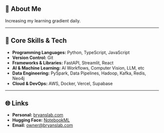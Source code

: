 ## 👋 About Me
Increasing my learning gradient daily.

---

## 🚀 Core Skills & Tech

- **Programming Languages:** Python, TypeScript, JavaScript
- **Version Control:** Git
- **Frameworks & Libraries:** FastAPI, Streamlit, React
- **AI & Machine Learning:** AI Workflows, Computer Vision, LLM, etc
- **Data Engineering:** PySpark, Data Pipelines, Hadoop, Kafka, Redis, Neo4j
- **Cloud & DevOps:** AWS, Docker, Vercel, Supabase

---

## 🌐 Links

- **Personal:** [bryanslab.com](https://bryanslab.com)
- **Hugging Face:** [NotebookML](https://huggingface.co/NotebookML)
- **Email:** [owner@bryanslab.com](mailto:owner@bryanslab.com)
